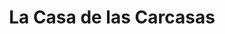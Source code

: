 ---
title: "La Casa de las Carcasas"
url: /cordoba/la-casa-de-las-carcasas/
shop: teléfono móvil
---